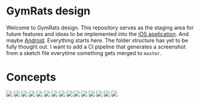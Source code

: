 # GymRats design

Welcome to GymRats design. This repository serves as the staging area for future features and ideas to be implemented into the [iOS application](https://gitlab.com/gym-rats/ios-app). And maybe [Android](https://gitlab.com/gym-rats/android-app). Everything starts here. The folder structure has yet to be fully thought out. I want to add a CI pipeline that generates a screenshot from a sketch file everytime something gets merged to `master`.

# Concepts

<img src=".gitlab/1.png">
<img src=".gitlab/2.png">
<img src=".gitlab/3.png">
<img src=".gitlab/4.png">
<img src=".gitlab/5.png">
<img src=".gitlab/6.png">
<img src=".gitlab/7.png">
<img src=".gitlab/10.png">
<img src=".gitlab/8.png">
<img src=".gitlab/9.png">
<img src=".gitlab/11.png">
<img src=".gitlab/11.png">
<img src=".gitlab/12.png">
<img src=".gitlab/site.png">
<img src=".gitlab/watch.png">
